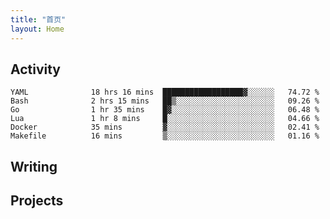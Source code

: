 ```yaml
---
title: "首页"
layout: Home
---
```


## Activity
<!--START_SECTION:waka-->

```text
YAML              18 hrs 16 mins  ██████████████████▓░░░░░░   74.72 %
Bash              2 hrs 15 mins   ██▒░░░░░░░░░░░░░░░░░░░░░░   09.26 %
Go                1 hr 35 mins    █▓░░░░░░░░░░░░░░░░░░░░░░░   06.48 %
Lua               1 hr 8 mins     █░░░░░░░░░░░░░░░░░░░░░░░░   04.66 %
Docker            35 mins         ▓░░░░░░░░░░░░░░░░░░░░░░░░   02.41 %
Makefile          16 mins         ▒░░░░░░░░░░░░░░░░░░░░░░░░   01.16 %
```

<!--END_SECTION:waka-->

## Writing
<PindedPosts />

## Projects
<Projects />
